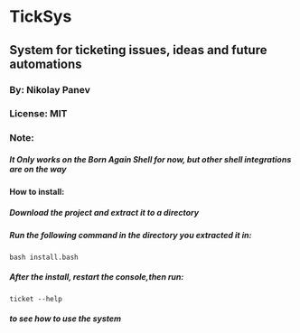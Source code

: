 # TickSys

## System for ticketing issues, ideas and future automations

### By: Nikolay Panev

### License: MIT

### Note: 
##### It Only works on the Born Again Shell for now, but other shell integrations are on the way

#### How to install:
##### Download the project and extract it to a directory
##### Run the following command in the directory you extracted it in:
```
bash install.bash
```
##### After the install, restart the console,then run:
```
ticket --help
```
##### to see how to use the system
